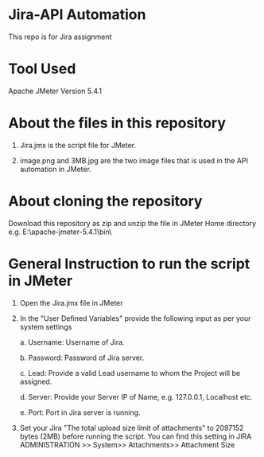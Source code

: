 # Jira-API Automation
This repo is for Jira assignment

# Tool Used

Apache JMeter Version 5.4.1

# About the files in this repository
1. Jira.jmx is the script file for JMeter.

2. image.png and 3MB.jpg are the two image files that is used in the API automation in JMeter.

# About cloning the repository

Download this repository as zip and unzip the file in JMeter Home directory e.g. E:\apache-jmeter-5.4.1\bin\

# General Instruction to run the script in JMeter
1. Open the Jira.jmx file in JMeter
2. In the "User Defined Variables" provide the following input as per your system settings

     a. Username: Username of Jira.
  
     b. Password: Password of Jira server.
  
    c. Lead: Provide a valid Lead username to whom the Project will be assigned.
  
    d. Server: Provide your Server IP of Name, e.g. 127.0.0.1, Localhost etc.
  
    e. Port: Port in Jira server is running.

3. Set your Jira "The total upload size limit of attachments" to 2097152 bytes (2MB) before running the script. You can find this setting in JIRA ADMINISTRATION >> System>> Attachments>> Attachment Size 
  
